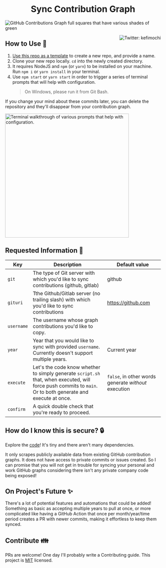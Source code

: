 <h1 align="center">
  Sync Contribution Graph
</h1>

![GitHub Contributions Graph full squares that have various shades of green](img/cover-photo.png)

<a href="https://twitter.com/kefimochi" align="right">
    <img alt="Twitter: kefimochi" src="https://img.shields.io/twitter/follow/kefimochi.svg?style=social" target="_blank" align="right" />
</a>

## How to Use 🚀

1. [Use this repo as a template](https://github.com/kefimochi/sync-contribution-graph/generate) to create a new repo, and provide a name.
2. Clone your new repo locally.  `cd` into the newly created directory.
3. It requires NodeJS and `npm` (or `yarn`) to be installed on your machine. Run `npm i` or `yarn install` in your terminal.
4. Use `npm start` or `yarn start` in order to trigger a series of terminal prompts that will help with configuration.
   > On Windows, please run it from Git Bash.

If you change your mind about these commits later, you can delete the repository and they'll disappear from your contribution graph.

<img height="400px" width="auto" src="img/usage.gif" alt="Terminal walkthrough of various prompts that help with configuration." />

## Requested Information 🌳

| Key      | Description                                                                                                                                                 | Default value                                        |
|----------|-------------------------------------------------------------------------------------------------------------------------------------------------------------|------------------------------------------------------|
| `git`   | The type of Git server with which you'd like to sync contributions (github, gitlab)                                                                         | github                                               |
| `gituri` | Tthe Github/Gitlab server (no trailing slash) with which you'd like to sync contributions                                                                   | https://github.com                                  |
| `username` | The username whose graph contributions you'd like to copy.                                                                                                  |                                                      |
| `year`   | Year that you would like to sync with provided `username`. Currently doesn't support multiple years.                                                        | Current year                                         |
| `execute` | Let's the code know whether to simply generate `script.sh` that, when executed, will force push commits to `main`. Or to both generate and execute at once. | `false`, in other words generate _without_ execution |
| `confirm` | A quick double check that you're ready to proceed.                                                                                                          |

## How do I know this is secure? 🔒

Explore the [code](src/index.js)! It's tiny and there aren't many dependencies.

It only scrapes publicly available data from existing GitHub contribution graphs. It does not have access to private commits or issues created. So I can promise that you will not get in trouble for syncing your personal and work GitHub graphs considering there isn't any private company code being exposed!

## On Project's Future ✨

There's a lot of potential features and automations that could be added! Something as basic as accepting multiple years to pull at once, or more complicated like having a GitHub Action that once per month/year/time period creates a PR with newer commits, making it effortless to keep them synced.

## Contribute 👪

PRs are welcome! One day I'll probably write a Contributing guide. This project is [MIT](LICENSE) licensed.
